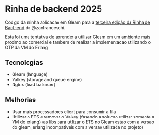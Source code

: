 # Rinha de backend 2025

Codigo da minha aplicacao em Gleam para a [terceira edição da Rinha de Back-end](https://github.com/zanfranceschi/rinha-de-backend-2025) do @zanfranceschi.

Esta foi uma tentativa de aprender a utilizar Gleam em um ambiente mais proximo ao comercial e
tambem de realizar a implementacao utilizando o OTP da VM do Erlang

## Tecnologias

- Gleam (language)
- Valkey (storage and queue engine)
- Nginx (load balancer)

## Melhorias

- Usar mais processadores client para consumir a fila
- Utilizar o ETS e remover o Valkey (fazendo a solucao utilizar somente a VM do erlang) (as libs para utilizar o ETS no Gleam estao com a versao do gleam_erlang incompativeis com a versao utilizada no projeto)
